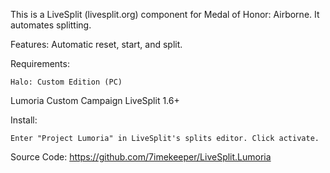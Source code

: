 This is a LiveSplit (livesplit.org) component for Medal of Honor: Airborne. It automates splitting.

Features:
	Automatic reset, start, and split.

Requirements:

	Halo: Custom Edition (PC)
  Lumoria Custom Campaign
	LiveSplit 1.6+

Install:

	Enter "Project Lumoria" in LiveSplit's splits editor. Click activate.

Source Code:
	https://github.com/7imekeeper/LiveSplit.Lumoria
